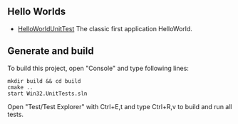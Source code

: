 ## Hello Worlds* [HelloWorldUnitTest](HelloWorldUnitTest/README.md) The classic first application HelloWorld.## Generate and buildTo build this project, open "Console" and type following lines:``` shellmkdir build && cd buildcmake .. start Win32.UnitTests.sln```Open "Test/Test Explorer" with Ctrl+E,t and type Ctrl+R,v to build and run all tests.